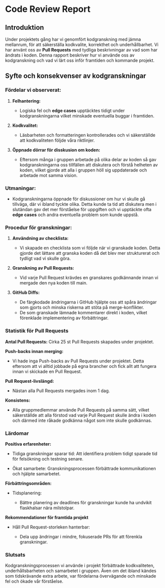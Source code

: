 # Code Review Report

## Introduktion
Under projektets gång har vi genomfört kodgranskning med jämna mellanrum, för att säkerställa kodkvalite, korrekthet och underhållbarhet. Vi har använt oss av **Pull Requests** med tydliga beskrivningar av vad som har ändrats i koden. Denna rapport beskriver hur vi använde oss av kodgranskning och vad vi lärt oss inför framtiden och kommande projekt.

## Syfte och konsekvenser av kodgranskningar

### Fördelar vi observerat:
1. **Felhantering:**
   - Logiska fel och **edge cases** upptäcktes tidigt under kodgranskningarna vilket minskade eventuella buggar i framtiden.

2. **Kodkvalitet:**
   - Läsbarheten och formatteringen kontrollerades och vi säkerställde att kodkvaliteten följde våra riktlinjer. 

3. **Öppnade dörrar för disskusion om koden:**
   - Eftersom många i gruppen arbetade på olika delar av koden så gav kodgranskningarna oss tillfällen att diskutera och förstå helheten av koden, vilket gjorde att alla i gruppen höll sig uppdaterade och arbetade mot samma vision. 


### Utmaningar:
- Kodgranskningarna öppnade för diskussioner om hur vi skulle gå tillväga, där vi ibland tyckte olika. Detta kunde ta tid att diskutera men i slutändan gav det mer förståelse för uppgiften och vi upptäckte ofta **edge cases** och andra eventuella problem som kunde uppstå.


### Procedur för granskningar:
1. **Användning av checklista:**
   - Vi skapade en checklista som vi följde när vi granskade koden. Detta gjorde det lättare att granska koden då det blev mer strukturerat och tydligt vad vi skulle göra. 

2. **Granskning av Pull Requests:**
    - Vid varje Pull Request krävdes en granskares godkännande innan vi mergade den nya koden till main. 

3. **GitHub Diffs:**
    - De färgkodade ändringarna i GitHub hjälpte oss att spåra ändringar som gjorts och minska riskerna att stöta på merge-konflikter.
    - De som granskade lämnade kommentarer direkt i koden, vilket förenklade implementering av förbättringar.

### Statistik för Pull Requests

**Antal Pull Requests:** Cirka 25 st Pull Requests skapades under projektet.

**Push-backs innan merging:**

- Vi hade inga Push-backs av Pull Requests under projektet. Detta eftersom att vi alltid jobbade på egna brancher och fick allt att fungera innan vi skickade en Pull Request.

**Pull Request-livslängd:**

- Nästan alla Pull Requests mergades inom 1 dag.

**Konsistens:**

- Alla gruppmedlemmar använde Pull Requests på samma sätt, vilket säkerställde att alla förstod vad varje Pull Request skulle ändra i koden och därmed inte råkade godkänna något som inte skulle godkännas. 

### Lärdomar

**Positiva erfarenheter:**

- Tidiga granskningar sparar tid: Att identifiera problem tidigt sparade tid för felsökning och testning senare.

- Ökat samarbete: Granskningsprocessen förbättrade kommunikationen och hjälpte samarbetet.

**Förbättringsområden:**

- Tidsplanering:

    - Bättre planering av deadlines för granskningar kunde ha undvikit flaskhalsar nära milstolpar.

**Rekommendationer för framtida projekt**

- Håll Pull Request-storleken hanterbar:

    - Dela upp ändringar i mindre, fokuserade PRs för att förenkla granskningar.


### Slutsats

Kodgranskningsprocessen vi använde i projekt förbättrade kodkvaliteten, underhållsbarheten och samarbetet i gruppen. Även om det ibland kändes som tidskrävande extra arbete, var fördelarna övervägande och minskade fel och ökade vår förståelse. 